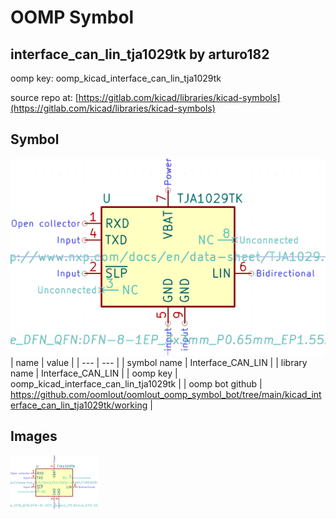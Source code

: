 # OOMP Symbol  
## interface_can_lin_tja1029tk  by arturo182  
  
oomp key: oomp_kicad_interface_can_lin_tja1029tk  
  
source repo at: [https://gitlab.com/kicad/libraries/kicad-symbols](https://gitlab.com/kicad/libraries/kicad-symbols)  
## Symbol  
  
[![working.png](working_600.png)](working.png)  
| name | value | 
| --- | --- | 
| symbol name | Interface_CAN_LIN | 
| library name | Interface_CAN_LIN | 
| oomp key | oomp_kicad_interface_can_lin_tja1029tk | 
| oomp bot github | https://github.com/oomlout/oomlout_oomp_symbol_bot/tree/main/kicad_interface_can_lin_tja1029tk/working | 
## Images  
  
[![working.png](working_140.png)](working.png)  
